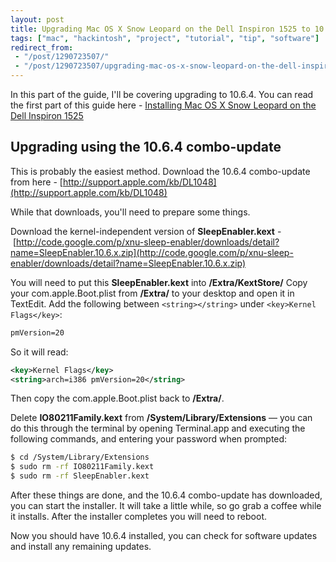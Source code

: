 ```yaml
---
layout: post
title: Upgrading Mac OS X Snow Leopard on the Dell Inspiron 1525 to 10.6.4
tags: ["mac", "hackintosh", "project", "tutorial", "tip", "software"]
redirect_from:
 - "/post/1290723507/"
 - "/post/1290723507/upgrading-mac-os-x-snow-leopard-on-the-dell-inspiron/"
---
```


In this part of the guide, I'll be covering upgrading to 10.6.4. You can read the first part of this guide here - [Installing Mac OS X Snow Leopard on the Dell Inspiron 1525](/post/installing-mac-os-x-snow-leopard-on-the-dell-inspiron/)

<!-- more -->

## Upgrading using the 10.6.4 combo-update

This is probably the easiest method. Download the 10.6.4 combo-update from here - [http://support.apple.com/kb/DL1048](http://support.apple.com/kb/DL1048)

While that downloads, you'll need to prepare some things.

Download the kernel-independent version of **SleepEnabler.kext** - [http://code.google.com/p/xnu-sleep-enabler/downloads/detail?name=SleepEnabler.10.6.x.zip](http://code.google.com/p/xnu-sleep-enabler/downloads/detail?name=SleepEnabler.10.6.x.zip)

You will need to put this **SleepEnabler.kext** into **/Extra/KextStore/**
Copy your com.apple.Boot.plist from **/Extra/** to your desktop and open it in TextEdit. Add the following between `<string></string>` under `<key>Kernel Flags</key>`:

```xml
pmVersion=20
```

So it will read:

```xml
<key>Kernel Flags</key>
<string>arch=i386 pmVersion=20</string>
```

Then copy the com.apple.Boot.plist back to **/Extra/**.

Delete **IO80211Family.kext** from **/System/Library/Extensions** &mdash; you can do this through the terminal by opening Terminal.app and executing the following commands, and entering your password when prompted:

```bash
$ cd /System/Library/Extensions
$ sudo rm -rf IO80211Family.kext
$ sudo rm -rf SleepEnabler.kext
```

After these things are done, and the 10.6.4 combo-update has downloaded, you can start the installer. It will take a little while, so go grab a coffee while it installs. After the installer completes you will need to reboot.

Now you should have 10.6.4 installed, you can check for software updates and install any remaining updates.
